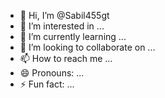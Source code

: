 - 👋 Hi, I’m @Sabil455gt
- 👀 I’m interested in ...
- 🌱 I’m currently learning ...
- 💞️ I’m looking to collaborate on ...
- 📫 How to reach me ...
- 😄 Pronouns: ...
- ⚡ Fun fact: ...

<!---
Sabil455gt/Sabil455gt is a ✨ special ✨ repository because its `README.md` (this file) appears on your GitHub profile.
You can click the Preview link to take a look at your changes.
--->
